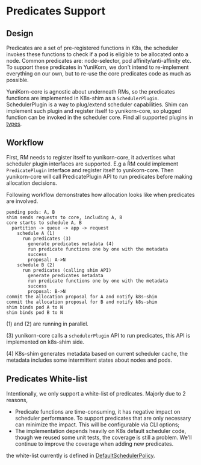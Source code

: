<!--
* Licensed to the Apache Software Foundation (ASF) under one
* or more contributor license agreements.  See the NOTICE file
* distributed with this work for additional information
* regarding copyright ownership.  The ASF licenses this file
* to you under the Apache License, Version 2.0 (the
* "License"); you may not use this file except in compliance
* with the License.  You may obtain a copy of the License at
*
*      http://www.apache.org/licenses/LICENSE-2.0
*
* Unless required by applicable law or agreed to in writing, software
* distributed under the License is distributed on an "AS IS" BASIS,
* WITHOUT WARRANTIES OR CONDITIONS OF ANY KIND, either express or implied.
* See the License for the specific language governing permissions and
* limitations under the License.
-->

# Predicates Support

## Design

Predicates are a set of pre-registered functions in K8s, the scheduler invokes these functions to check if a pod
is eligible to be allocated onto a node. Common predicates are: node-selector, pod affinity/anti-affinity etc. To support
these predicates in YuniKorn, we don't intend to re-implement everything on our own, but to re-use the core predicates
code as much as possible.

YuniKorn-core is agnostic about underneath RMs, so the predicates functions are implemented in K8s-shim as a `SchedulerPlugin`.
SchedulerPlugin is a way to plug/extend scheduler capabilities. Shim can implement such plugin and register itself to
yunikorn-core, so plugged function can be invoked in the scheduler core. Find all supported plugins in
[types](https://github.com/apache/incubator-yunikorn-core/blob/master/pkg/plugins/types.go).

## Workflow

First, RM needs to register itself to yunikorn-core, it advertises what scheduler plugin interfaces are supported.
E.g a RM could implement `PredicatePlugin` interface and register itself to yunikorn-core. Then yunikorn-core will
call PredicatePlugin API to run predicates before making allocation decisions.


Following workflow demonstrates how allocation looks like when predicates are involved.

```
pending pods: A, B
shim sends requests to core, including A, B
core starts to schedule A, B
  partition -> queue -> app -> request
    schedule A (1)
      run predicates (3)
        generate predicates metadata (4)
        run predicate functions one by one with the metadata
        success
        proposal: A->N
    schedule B (2)
      run predicates (calling shim API)
        generate predicates metadata
        run predicate functions one by one with the metadata
        success
        proposal: B->N
commit the allocation proposal for A and notify k8s-shim
commit the allocation proposal for B and notify k8s-shim
shim binds pod A to N
shim binds pod B to N
```

(1) and (2) are running in parallel.

(3) yunikorn-core calls a `schedulerPlugin` API to run predicates, this API is implemented on k8s-shim side.

(4) K8s-shim generates metadata based on current scheduler cache, the metadata includes some intermittent states about nodes and pods.

## Predicates White-list

Intentionally, we only support a white-list of predicates. Majorly due to 2 reasons,
* Predicate functions are time-consuming, it has negative impact on scheduler performance. To support predicates that are only necessary can minimize the impact. This will be configurable via CLI options;
* The implementation depends heavily on K8s default scheduler code, though we reused some unit tests, the coverage is still a problem. We'll continue to improve the coverage when adding new predicates.

the white-list currently is defined in [DefaultSchedulerPolicy](https://github.com/apache/incubator-yunikorn-k8shim/blob/master/pkg/plugin/predicates/predictor.go).
